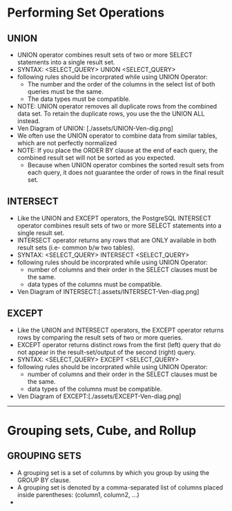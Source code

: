 # Performing Set Operations

## UNION

- UNION operator combines result sets of two or more SELECT statements into a single result set.
- SYNTAX:
  <SELECT_QUERY> UNION <SELECT_QUERY>
- following rules should be incorprated while using UNION Operator:
  - The number and the order of the columns in the select list of both queries must be the same.
  - The data types must be compatible.
- NOTE: UNION operator removes all duplicate rows from the combined data set. To retain the duplicate rows, you use the the UNION ALL instead.
- Ven Diagram of UNION: [./assets/UNION-Ven-dig.png]
- We often use the UNION operator to combine data from similar tables, which are not perfectly normalized
- NOTE: If you place the ORDER BY clause at the end of each query, the combined result set will not be sorted as you expected.
  - Because when UNION operator combines the sorted result sets from each query, it does not guarantee the order of rows in the final result set.

## INTERSECT

- Like the UNION and EXCEPT operators, the PostgreSQL INTERSECT operator combines result sets of two or more SELECT statements into a single result set.
- INTERSECT operator returns any rows that are ONLY available in both result sets (i.e- common b/w two tables).
- SYNTAX:
  <SELECT_QUERY> INTERSECT <SELECT_QUERY>
- following rules should be incorprated while using UNION Operator:
  - number of columns and their order in the SELECT clauses must be the same.
  - data types of the columns must be compatible.
- Ven Diagram of INTERSECT:[.assets/INTERSECT-Ven-diag.png]

## EXCEPT

- Like the UNION and INTERSECT operators, the EXCEPT operator returns rows by comparing the result sets of two or more queries.
- EXCEPT operator returns distinct rows from the first (left) query that do not appear in the result-set/output of the second (right) query.
- SYNTAX:
  <SELECT_QUERY> EXCEPT <SELECT_QUERY>
- following rules should be incorprated while using UNION Operator:
  - number of columns and their order in the SELECT clauses must be the same.
  - data types of the columns must be compatible.
- Ven Diagram of EXCEPT:[./assets/EXCEPT-Ven-diag.png]

---

# Grouping sets, Cube, and Rollup

## GROUPING SETS

- A grouping set is a set of columns by which you group by using the GROUP BY clause.
- A grouping set is denoted by a comma-separated list of columns placed inside parentheses: (column1, column2, ...)
-
